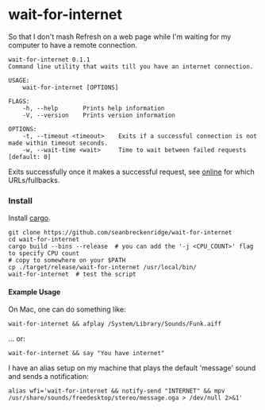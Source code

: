 # wait-for-internet

So that I don't mash Refresh on a web page while I'm waiting for my computer to have a remote connection.

```
wait-for-internet 0.1.1
Command line utility that waits till you have an internet connection.

USAGE:
    wait-for-internet [OPTIONS]

FLAGS:
    -h, --help       Prints help information
    -V, --version    Prints version information

OPTIONS:
    -t, --timeout <timeout>    Exits if a successful connection is not made within timeout seconds.
    -w, --wait-time <wait>     Time to wait between failed requests [default: 0]
```

Exits successfully once it makes a successful request, see [online](https://github.com/jesusprubio/online) for which URLs/fullbacks.

### Install

Install [cargo](https://doc.rust-lang.org/cargo/getting-started/installation.html).

```
git clone https://github.com/seanbreckenridge/wait-for-internet
cd wait-for-internet
cargo build --bins --release  # you can add the '-j <CPU_COUNT>' flag to specify CPU count
# copy to somewhere on your $PATH
cp ./target/release/wait-for-internet /usr/local/bin/
wait-for-internet  # test the script
```

#### Example Usage

On Mac, one can do something like:

`wait-for-internet && afplay /System/Library/Sounds/Funk.aiff`

... or:

`wait-for-internet && say "You have internet"`

I have an alias setup on my machine that plays the default 'message' sound and sends a notification:

`alias wfi='wait-for-internet && notify-send "INTERNET" && mpv /usr/share/sounds/freedesktop/stereo/message.oga > /dev/null 2>&1'`
